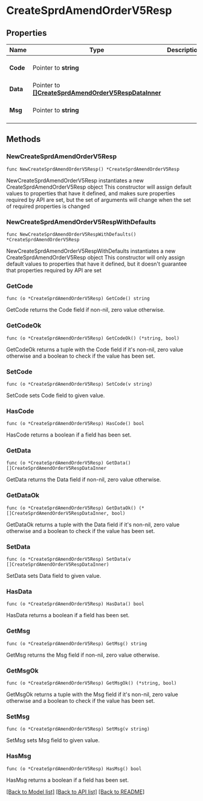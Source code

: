 # CreateSprdAmendOrderV5Resp

## Properties

Name | Type | Description | Notes
------------ | ------------- | ------------- | -------------
**Code** | Pointer to **string** |  | [optional] [default to ""]
**Data** | Pointer to [**[]CreateSprdAmendOrderV5RespDataInner**](CreateSprdAmendOrderV5RespDataInner.md) |  | [optional] 
**Msg** | Pointer to **string** |  | [optional] [default to ""]

## Methods

### NewCreateSprdAmendOrderV5Resp

`func NewCreateSprdAmendOrderV5Resp() *CreateSprdAmendOrderV5Resp`

NewCreateSprdAmendOrderV5Resp instantiates a new CreateSprdAmendOrderV5Resp object
This constructor will assign default values to properties that have it defined,
and makes sure properties required by API are set, but the set of arguments
will change when the set of required properties is changed

### NewCreateSprdAmendOrderV5RespWithDefaults

`func NewCreateSprdAmendOrderV5RespWithDefaults() *CreateSprdAmendOrderV5Resp`

NewCreateSprdAmendOrderV5RespWithDefaults instantiates a new CreateSprdAmendOrderV5Resp object
This constructor will only assign default values to properties that have it defined,
but it doesn't guarantee that properties required by API are set

### GetCode

`func (o *CreateSprdAmendOrderV5Resp) GetCode() string`

GetCode returns the Code field if non-nil, zero value otherwise.

### GetCodeOk

`func (o *CreateSprdAmendOrderV5Resp) GetCodeOk() (*string, bool)`

GetCodeOk returns a tuple with the Code field if it's non-nil, zero value otherwise
and a boolean to check if the value has been set.

### SetCode

`func (o *CreateSprdAmendOrderV5Resp) SetCode(v string)`

SetCode sets Code field to given value.

### HasCode

`func (o *CreateSprdAmendOrderV5Resp) HasCode() bool`

HasCode returns a boolean if a field has been set.

### GetData

`func (o *CreateSprdAmendOrderV5Resp) GetData() []CreateSprdAmendOrderV5RespDataInner`

GetData returns the Data field if non-nil, zero value otherwise.

### GetDataOk

`func (o *CreateSprdAmendOrderV5Resp) GetDataOk() (*[]CreateSprdAmendOrderV5RespDataInner, bool)`

GetDataOk returns a tuple with the Data field if it's non-nil, zero value otherwise
and a boolean to check if the value has been set.

### SetData

`func (o *CreateSprdAmendOrderV5Resp) SetData(v []CreateSprdAmendOrderV5RespDataInner)`

SetData sets Data field to given value.

### HasData

`func (o *CreateSprdAmendOrderV5Resp) HasData() bool`

HasData returns a boolean if a field has been set.

### GetMsg

`func (o *CreateSprdAmendOrderV5Resp) GetMsg() string`

GetMsg returns the Msg field if non-nil, zero value otherwise.

### GetMsgOk

`func (o *CreateSprdAmendOrderV5Resp) GetMsgOk() (*string, bool)`

GetMsgOk returns a tuple with the Msg field if it's non-nil, zero value otherwise
and a boolean to check if the value has been set.

### SetMsg

`func (o *CreateSprdAmendOrderV5Resp) SetMsg(v string)`

SetMsg sets Msg field to given value.

### HasMsg

`func (o *CreateSprdAmendOrderV5Resp) HasMsg() bool`

HasMsg returns a boolean if a field has been set.


[[Back to Model list]](../README.md#documentation-for-models) [[Back to API list]](../README.md#documentation-for-api-endpoints) [[Back to README]](../README.md)


